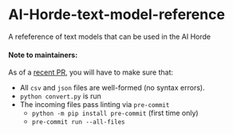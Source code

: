 # AI-Horde-text-model-reference
A refeference of text models that can be used in the AI Horde

#### Note to maintainers:

As of a [recent PR](https://github.com/Haidra-Org/AI-Horde-text-model-reference/pull/16), you will have to make sure that:

- All `csv` and `json` files are well-formed (no syntax errors).
- `python convert.py` is run
- The incoming files pass linting via `pre-commit`
  - `python -m pip install pre-commit` (first time only)  
  - `pre-commit run --all-files`

